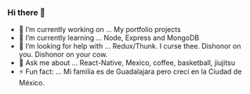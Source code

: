 ### Hi there 👋

- 🔭 I’m currently working on ... My portfolio projects 
- 🌱 I’m currently learning ... Node, Express and MongoDB
- 🤔 I’m looking for help with ... Redux/Thunk. I curse thee. Dishonor on you. Dishonor on your cow.
- 💬 Ask me about ... React-Native, Mexico, coffee, basketball, jiujitsu  
- ⚡ Fun fact: ... Mi familia es de Guadalajara pero crecí en la Ciudad de México. 

<!--
**Cristian-Baeza/Cristian-Baeza** is a ✨ _special_ ✨ repository because its `README.md` (this file) appears on your GitHub profile.

-->

